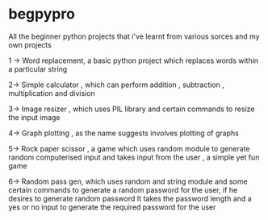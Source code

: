 # begpypro

All the beginner python projects that i've learnt from various sorces and my own projects 

1 -> Word replacement, a basic python project which replaces words within a particular string 

2-> Simple calculator , which can perform addition , subtraction , multiplication and division 

3-> Image resizer , which uses PIL library and certain commands to resize the input image 

4-> Graph plotting , as the name suggests involves plotting of graphs

5-> Rock paper scissor , a game which uses random module to generate random computerised input and takes input from the user , a simple yet fun game 

6-> Random pass gen, which uses random and string module and some certain commands to generate a random password for the user, if he desires to generate random password
It takes the password length and a yes or no input to generate the required password for the user 
